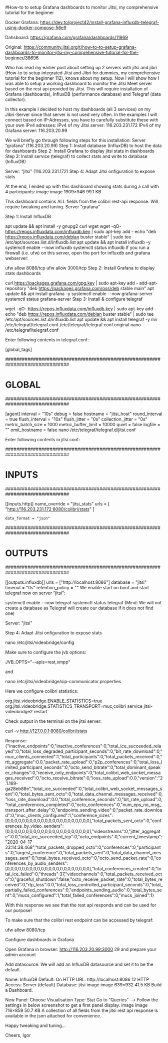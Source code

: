 #How-to to setup Grafana dashboards to monitor Jitsi, my comprehensive tutorial for the beginner

Docker Grafana: https://dev.to/project42/install-grafana-influxdb-telegraf-using-docker-compose-56e9

Dahsboard: https://grafana.com/grafana/dashboards/11969

Original: https://community.jitsi.org/t/how-to-to-setup-grafana-dashboards-to-monitor-jitsi-my-comprehensive-tutorial-for-the-beginner/38696



Who has read my earlier post about setting up 2 servers with jitsi and jibri (How-to to setup integrated Jitsi and Jibri for dummies, my comprehensive tutorial for the beginner 112), knows about my setup. Now I will show how I was able to setup a working dashboard to monitor the Jitsi Meet server based on the rest api provided by Jitsi. This will require installation of Grafana (dashboards), InfluxDB (performance database) and Telegraf (data collector).

In this example I decided to host my dashboards (all 3 services) on my Jibri-Server since that server is not used very often. In the examples I will connect based on IP-Adresses, you have to carefully substitute these with your own IPv4 adresses:
IPv4 of my Jitsi server: 116.203.231.172
IPv4 of my Grafana server: 116.203.20.99

We will briefly go through following steps for this installation:
Server “grafana” (116.203.20.99)
Step 1: Install database (InfluxDB) to host the data for dashboards
Step 2: Install Grafana to display jitsi stats in dashboards
Step 3: Install service (telegraf) to collect stats and write to database (InfluxDB)

Server: “jitsi” (116.203.231.172)
Step 4: Adapt Jitsi onfiguration to expose stats

At the end, I ended up with this dashboard showing stats during a call with 4 participants:
image
image
1909×946 99.1 KB

This dashboard contains ALL fields from the colibri rest-api response. Will require tweaking and tuning.
Server "grafana"

Step 1: Install InfluxDB

apt update && apt install -y gnupg2 curl wget
wget -qO- https://repos.influxdata.com/influxdb.key | sudo apt-key add -
echo "deb https://repos.influxdata.com/debian buster stable" | sudo tee /etc/apt/sources.list.d/influxdb.list
apt update && apt install influxdb -y
systemctl enable --now influxdb
systemctl status influxdb
If you run a firewall (i.e. ufw) on this server, open the port for influxdb and grafana webserver:

ufw allow 8086/tcp
ufw allow 3000/tcp
Step 2: Install Grafana to display stats dashboards

curl https://packages.grafana.com/gpg.key | sudo apt-key add -
add-apt-repository "deb https://packages.grafana.com/oss/deb stable main"
apt update && apt install grafana -y
systemctl enable --now grafana-server
systemctl status grafana-server
Step 3: Install & configure telegraf

wget -qO- https://repos.influxdata.com/influxdb.key | sudo apt-key add -
echo "deb https://repos.influxdata.com/debian buster stable" | sudo tee /etc/apt/sources.list.d/influxdb.list
apt update && apt install telegraf -y
mv /etc/telegraf/telegraf.conf /etc/telegraf/telegraf.conf.original
nano /etc/telegraf/telegraf.conf

Enter following contents in telegraf.conf:

[global_tags]

###############################################################################
#                                  GLOBAL                                     #
###############################################################################

[agent]
    interval = "10s"
    debug = false
    hostname = "jitsi_host"
    round_interval = true
    flush_interval = "10s"
    flush_jitter = "0s"
    collection_jitter = "0s"
    metric_batch_size = 1000
    metric_buffer_limit = 10000
    quiet = false
    logfile = ""
    omit_hostname = false
nano /etc/telegraf/telegraf.d/jitsi.conf

Enter following contents in jitsi.conf:

###############################################################################
#                                  INPUTS                                     #
###############################################################################

[[inputs.http]]
    name_override = "jitsi_stats"
    urls = [
      "http://116.203.231.172:8080/colibri/stats"
    ]

    data_format = "json"

###############################################################################
#                                  OUTPUTS                                    #
###############################################################################

[[outputs.influxdb]]
    urls = ["http://localhost:8086"]
    database = "jitsi"
    timeout = "0s"
    retention_policy = ""
We enable start on boot and start telegraf now on server “jitsi”:

systemctl enable --now telegraf
systemctl status telegraf
(Mind: We will not create a database as Telegraf will create our database if it does not find one)

Server: "jitsi"

Step 4: Adapt Jitsi onfiguration to expose stats

nano /etc/jitsi/videobridge/config

Make sure to configure the jvb options:

JVB_OPTS="--apis=rest,xmpp"

and

nano /etc/jitsi/videobridge/sip-communicator.properties

Here we configure colibri statistics:

org.jitsi.videobridge.ENABLE_STATISTICS=true
org.jitsi.videobridge.STATISTICS_TRANSPORT=muc,colibri
service jitsi-videobridge2 restart

Check output in the terminal on the jitsi server:

curl -v http://127.0.0.1:8080/colibri/stats

Response: {"inactive_endpoints":0,"inactive_conferences":0,"total_ice_succeeded_relayed":0,"total_loss_degraded_participant_seconds":0,"bit_rate_download":0,"muc_clients_connected":1,"total_participants":0,"total_packets_received":0,"rtt_aggregate":0.0,"packet_rate_upload":0,"p2p_conferences":0,"total_loss_limited_participant_seconds":0,"octo_send_bitrate":0,"total_dominant_speaker_changes":0,"receive_only_endpoints":0,"total_colibri_web_socket_messages_received":0,"octo_receive_bitrate":0,"loss_rate_upload":0.0,"version":"2.1.169-ga28eb88e","total_ice_succeeded":0,"total_colibri_web_socket_messages_sent":0,"total_bytes_sent_octo":0,"total_data_channel_messages_received":0,"loss_rate_download":0.0,"total_conference_seconds":0,"bit_rate_upload":0,"total_conferences_completed":0,"octo_conferences":0,"num_eps_no_msg_transport_after_delay":0,"endpoints_sending_video":0,"packet_rate_download":0,"muc_clients_configured":1,"conference_sizes":[0,0,0,0,0,0,0,0,0,0,0,0,0,0,0,0,0,0,0,0,0,0],"total_packets_sent_octo":0,"conferences_by_video_senders":[0,0,0,0,0,0,0,0,0,0,0,0,0,0,0,0,0,0,0,0,0,0],"videostreams":0,"jitter_aggregate":0.0,"total_ice_succeeded_tcp":0,"octo_endpoints":0,"current_timestamp":"2020-04-17 23:14:38.468","total_packets_dropped_octo":0,"conferences":0,"participants":0,"largest_conference":0,"total_packets_sent":0,"total_data_channel_messages_sent":0,"total_bytes_received_octo":0,"octo_send_packet_rate":0,"conferences_by_audio_senders":[0,0,0,0,0,0,0,0,0,0,0,0,0,0,0,0,0,0,0,0,0,0],"total_conferences_created":0,"total_ice_failed":0,"threads":37,"videochannels":0,"total_packets_received_octo":0,"graceful_shutdown":false,"octo_receive_packet_rate":0,"total_bytes_received":0,"rtp_loss":0.0,"total_loss_controlled_participant_seconds":0,"total_partially_failed_conferences":0,"endpoints_sending_audio":0,"total_bytes_sent":0,"mucs_configured":1,"total_failed_conferences":0,"mucs_joined":1}

With this response we see that the rest api responds and can be used for our purpose!

To make sure that the colibri rest endpoint can be accessed by telegraf:

ufw allow 8080/tcp

Configure dashboards in Grafana

Open Grafana in browser: http://116.203.20.99:3000 29 and prepare your admin account

Add datasource.
We will add an InfluxDB datasource and set it to be the default.

Name: InfluxDB
Default: On
HTTP URL: http://localhost:8086 12
HTTP Access: Server (default)
Database: jitsi
image
image
639×932 41.5 KB
Build a Dashboard.

New Panel: Choose Visualisation
Type: Stat
Go to “Queries”
–> Follow the settings in below screenshot to get a first panel display.
image
image
716×859 50.7 KB
A collection of all fields from the jitsi rest api response is available in the json attached for convenience.

Happy tweaking and tuning…

Cheers, Igor
